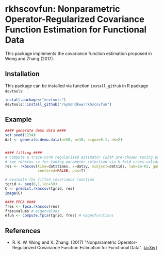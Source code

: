# rkhscovfun: Nonparametric Operator-Regularized Covariance Function Estimation for Functional Data

This package implements the covariance function estimation proposed in Wong and Zhang (2017).

## Installation
This package can be installed via function `install_github` in R package `devtools`:

``` r
install.packages("devtools")
devtools::install_github("raymondkww/rkhscovfun")

```

## Example
```r
#### generate demo data ####
set.seed(1234)
dat <- generate.demo.data(n=50, m=10, sigma=0.1, nk=2)


#### fitting ####
# compute a trace-norm regularized estimator (with pre-chosen tuning parameter;
# see rkhscov.cv for tuning parameter selection via k-fold cross-validation)
res <- rkhscov(time=dat$times, x=dat$y, subject=dat$ids, lam=2e-05, gam=1,
               centered=FALSE, pos=T)

# evaluate the fitted covariance function
tgrid <- seq(0,1,len=50)
C <- predict.rkhscov(tgrid, res)
image(C)

#### FPCA ####
fres <- fpca.rkhscov(res)
fres$values # eigenvalues
efun <- compute.fpca(tgrid, fres) # eigenfunctions
```


## References
* R. K. W. Wong and X. Zhang. (2017) "Nonparametric Operator-Regularized Covariance Function Estimation for Functional Data". [\[arXiv\]](http://arxiv.org/abs/1701.06263)
